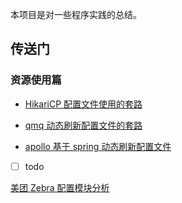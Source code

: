 
本项目是对一些程序实践的总结。

## 传送门

### 资源使用篇

* [HikariCP 配置文件使用的套路](https://github.com/kayle-plus/visionof-utopia/blob/master/docs/HikariCP%20%E9%85%8D%E7%BD%AE%E6%96%87%E4%BB%B6%E4%BD%BF%E7%94%A8%E7%9A%84%E5%A5%97%E8%B7%AF.md)

* [qmq 动态刷新配置文件的套路](https://github.com/kayle-plus/visionof-utopia/blob/master/docs/qmq%20%E5%8A%A8%E6%80%81%E5%88%B7%E6%96%B0%E9%85%8D%E7%BD%AE%E6%96%87%E4%BB%B6%E7%9A%84%E5%A5%97%E8%B7%AF.md)

* [apollo 基于 spring 动态刷新配置文件](https://github.com/kayle-plus/visionof-utopia/blob/master/docs/apollo%20%E5%9F%BA%E4%BA%8E%20spring%20%E5%8A%A8%E6%80%81%E5%88%B7%E6%96%B0%E9%85%8D%E7%BD%AE%E6%96%87%E4%BB%B6.md)

- [ ] todo

[美团 Zebra 配置模块分析](https://github.com/Meituan-Dianping/Zebra/blob/master/zebra-client/src/main/java/com/dianping/zebra/config/ExtensionLoader.java)